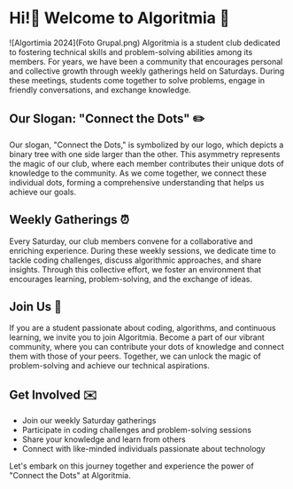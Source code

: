 ### <h1> Hi!👋 Welcome to Algoritmia 🔵</b>
![Algortimia 2024](Foto Grupal.png)
Algoritmia is a student club dedicated to fostering technical skills and problem-solving abilities among its members. For years, we have been a community that encourages personal and collective growth through weekly gatherings held on Saturdays. During these meetings, students come together to solve problems, engage in friendly conversations, and exchange knowledge.

## Our Slogan: "Connect the Dots" ✏️

Our slogan, "Connect the Dots," is symbolized by our logo, which depicts a binary tree with one side larger than the other. This asymmetry represents the magic of our club, where each member contributes their unique dots of knowledge to the community. As we come together, we connect these individual dots, forming a comprehensive understanding that helps us achieve our goals.

## Weekly Gatherings ⏰

Every Saturday, our club members convene for a collaborative and enriching experience. During these weekly sessions, we dedicate time to tackle coding challenges, discuss algorithmic approaches, and share insights. Through this collective effort, we foster an environment that encourages learning, problem-solving, and the exchange of ideas.

## Join Us 🤝

If you are a student passionate about coding, algorithms, and continuous learning, we invite you to join Algoritmia. Become a part of our vibrant community, where you can contribute your dots of knowledge and connect them with those of your peers. Together, we can unlock the magic of problem-solving and achieve our technical aspirations.

## Get Involved ✉️

- Join our weekly Saturday gatherings
- Participate in coding challenges and problem-solving sessions
- Share your knowledge and learn from others
- Connect with like-minded individuals passionate about technology

Let's embark on this journey together and experience the power of "Connect the Dots" at Algoritmia.
